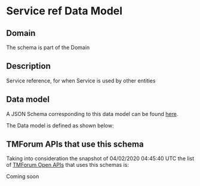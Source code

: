 # Service ref Data Model

## Domain

The  schema is part of the  Domain

## Description

Service reference, for when Service is used by other entities

## Data model

A JSON Schema corresponding to this data model can be found
[here](https://github.com/tmforum-rand/schemas/blob/candidates/Service/ServiceRef.schema.json).

The Data model is defined as shown below:




## TMForum APIs that use this schema

Taking into consideration the snapshot of 04/02/2020 04:45:40 UTC the list of [TMForum Open APIs](https://www.tmforum.org/open-apis/) that uses this schemas is:

Coming soon